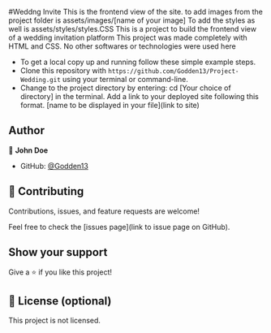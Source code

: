 #Weddng Invite
This is the frontend view of the site. to add images from the project folder is assets/images/[name of your image]
To add the styles as well is assets/styles/styles.CSS
This is a project to build the frontend view of a wedding invitation platform
This project was made completely with HTML and CSS. No other softwares or technologies were used here
- To get a local copy up and running follow these simple example steps.
- Clone this repository with `https://github.com/Godden13/Project-Wedding.git` using your terminal or command-line.
- Change to the project directory by entering: cd [Your choice of directory] in the terminal.
 Add a link to your deployed site following this format. [name to be displayed in your file](link to site)

## Author

👤 **John Doe**

- GitHub: [@Godden13](https://github.com/Godden13)

## 🤝 Contributing

Contributions, issues, and feature requests are welcome!

Feel free to check the [issues page](link to issue page on GitHub).

## Show your support

Give a ⭐️ if you like this project!

## 📝 License (optional)

This project is not licensed.
